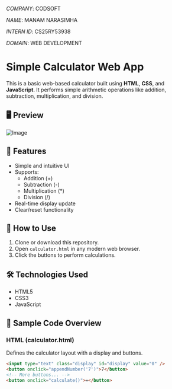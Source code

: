 *COMPANY*: CODSOFT

*NAME*: MANAM NARASIMHA

*INTERN ID*: CS25RY53938

*DOMAIN*: WEB DEVELOPMENT

# Simple Calculator Web App

This is a basic web-based calculator built using **HTML**, **CSS**, and **JavaScript**. It performs simple arithmetic operations like addition, subtraction, multiplication, and division.

## 🖥️ Preview

![Image](https://github.com/user-attachments/assets/ccb1c3dc-e8af-42d1-913a-f25f0abf7346)<!-- You can replace this with an actual image of your calculator UI -->


## 🚀 Features

- Simple and intuitive UI
- Supports:
  - Addition (+)
  - Subtraction (-)
  - Multiplication (*)
  - Division (/)
- Real-time display update
- Clear/reset functionality

## 🔧 How to Use

1. Clone or download this repository.
2. Open `calculator.html` in any modern web browser.
3. Click the buttons to perform calculations.

## 🛠️ Technologies Used

- HTML5
- CSS3
- JavaScript

## 📄 Sample Code Overview

### HTML (calculator.html)
Defines the calculator layout with a display and buttons.

```html
<input type="text" class="display" id="display" value="0" />
<button onclick="appendNumber('7')">7</button>
<!-- More buttons... -->
<button onclick="calculate()">=</button>


